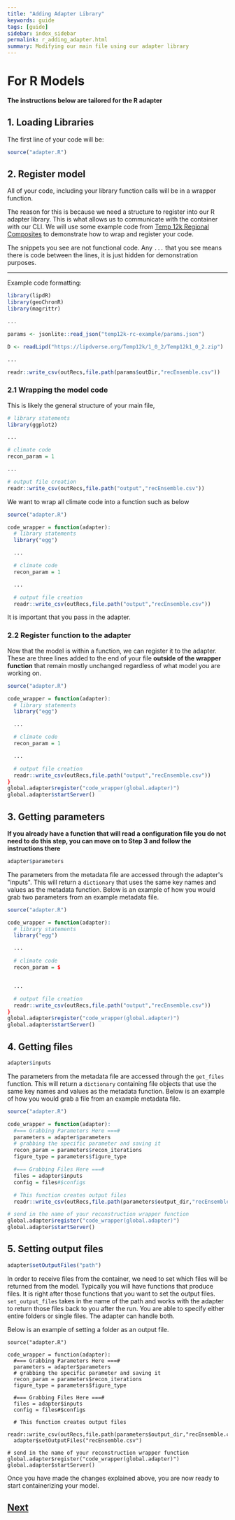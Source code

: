 ```yaml
---
title: "Adding Adapter Library"
keywords: guide
tags: [guide]
sidebar: index_sidebar
permalink: r_adding_adapter.html
summary: Modifying our main file using our adapter library
---
```



# For R Models

**The instructions below are tailored for the R adapter**

## 1. Loading Libraries

The first line of your code will be:

```r
source("adapter.R")
```

## 2. Register model
All of your code, including your library function calls will be in a wrapper function.

The reason for this is because we need a structure to register into our R adapter library. This is what allows us to communicate with the container with our CLI. We will use some example code from [Temp 12k Regional Composites](/gathering_files_temp12k.html) to demonstrate how to wrap and register your code.

The snippets you see are not functional code. Any `...` that you see means there is code between the lines, it is just hidden for demonstration purposes.

---

Example code formatting:
```r
library(lipdR)
library(geoChronR)
library(magrittr)

...

params <- jsonlite::read_json("temp12k-rc-example/params.json")

D <- readLipd("https://lipdverse.org/Temp12k/1_0_2/Temp12k1_0_2.zip")

...

readr::write_csv(outRecs,file.path(params$outDir,"recEnsemble.csv"))
```

### 2.1 Wrapping the model code
This is likely the general structure of your main file,
```r
# library statements
library(ggplot2)

...

# climate code
recon_param = 1

...

# output file creation
readr::write_csv(outRecs,file.path("output","recEnsemble.csv"))
```

We want to wrap all climate code into a function such as below
```r
source("adapter.R")

code_wrapper = function(adapter):
  # library statements
  library("egg")

  ...

  # climate code
  recon_param = 1

  ...

  # output file creation
  readr::write_csv(outRecs,file.path("output","recEnsemble.csv"))
```
It is important that you pass in the adapter.

### 2.2 Register function to the adapter
Now that the model is within a function, we can register it to the adapter. These are three lines added to the end of your file **outside of the wrapper function** that remain mostly unchanged regardless of what model you are working on.
```r
source("adapter.R")

code_wrapper = function(adapter):
  # library statements
  library("egg")

  ...

  # climate code
  recon_param = 1

  ...

  # output file creation
  readr::write_csv(outRecs,file.path("output","recEnsemble.csv"))
}
global.adapter$register("code_wrapper(global.adapter)")
global.adapter$startServer()
```


## 3. Getting parameters
**If you already have a function that will read a configuration file you do not need to do this step, you can move on to Step 3 and follow the instructions there**

```r
adapter$parameters
```
The parameters from the metadata file are accessed through the adapter's "inputs". This will return a `dictionary` that uses the same key names and values as the metadata function. Below is an example of how you would grab two parameters from an example metadata file.


```r
source("adapter.R")

code_wrapper = function(adapter):
  # library statements
  library("egg")

  ...

  # climate code
  recon_param = $


  ...

  # output file creation
  readr::write_csv(outRecs,file.path("output","recEnsemble.csv"))
}
global.adapter$register("code_wrapper(global.adapter)")
global.adapter$startServer()
```

## 4. Getting files
```r
adapter$inputs
```
The parameters from the metadata file are accessed through the `get_files` function. This will return a `dictionary` containing file objects that use the same key names and values as the metadata function. Below is an example of how you would grab a file from an example metadata file.
```r
source("adapter.R")

code_wrapper = function(adapter):
  #=== Grabbing Parameters Here ===#
  parameters = adapter$parameters
  # grabbing the specific parameter and saving it
  recon_param = parameters$recon_iterations
  figure_type = parameters$figure_type

  #=== Grabbing Files Here ===#
  files = adapter$inputs
  config = files#$configs

  # This function creates output files
  readr::write_csv(outRecs,file.path(parameters$output_dir,"recEnsemble.csv"))

# send in the name of your reconstruction wrapper function
global.adapter$register("code_wrapper(global.adapter)")
global.adapter$startServer()
```

## 5. Setting output files
```r
adapter$setOutputFiles("path")
```
In order to receive files from the container, we need to set which files will be returned from the model. Typically you will have functions that produce files. It is right after those functions that you want to set the output files. `set_output_files` takes in the name of the path and works with the adapter to return those files back to you after the run. You are able to specify either entire folders or single files. The adapter can handle both.

Below is an example of setting a folder as an output file.
```pr
source("adapter.R")

code_wrapper = function(adapter):
  #=== Grabbing Parameters Here ===#
  parameters = adapter$parameters
  # grabbing the specific parameter and saving it
  recon_param = parameters$recon_iterations
  figure_type = parameters$figure_type

  #=== Grabbing Files Here ===#
  files = adapter$inputs
  config = files#$configs

  # This function creates output files
  readr::write_csv(outRecs,file.path(parameters$output_dir,"recEnsemble.csv"))
  adapter$setOutputFiles("recEnsemble.csv")

# send in the name of your reconstruction wrapper function
global.adapter$register("code_wrapper(global.adapter)")
global.adapter$startServer()
```

Once you have made the changes explained above, you are now ready to start containerizing your model.
## [Next](https://fossilizedcontainers.github.io/fossilized-controller/containerize_model.html)
